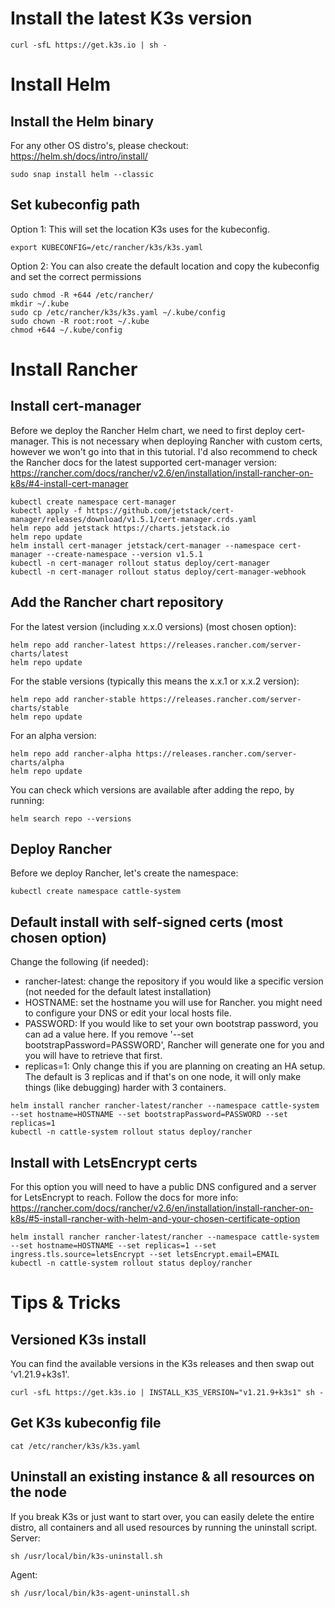 # Install the latest K3s version
```
curl -sfL https://get.k3s.io | sh -
```

# Install Helm 
## Install the Helm binary
For any other OS distro's, please checkout: https://helm.sh/docs/intro/install/
```
sudo snap install helm --classic
```

## Set kubeconfig path
Option 1: This will set the location K3s uses for the kubeconfig. 
```
export KUBECONFIG=/etc/rancher/k3s/k3s.yaml
```

Option 2: You can also create the default location and copy the kubeconfig and set the correct permissions
```
sudo chmod -R +644 /etc/rancher/
mkdir ~/.kube
sudo cp /etc/rancher/k3s/k3s.yaml ~/.kube/config
sudo chown -R root:root ~/.kube
chmod +644 ~/.kube/config
```

# Install Rancher

## Install cert-manager
Before we deploy the Rancher Helm chart, we need to first deploy cert-manager. This is not necessary when deploying Rancher with custom certs, however we won't go into that in this tutorial. I'd also recommend to check the Rancher docs for the latest supported cert-manager version: https://rancher.com/docs/rancher/v2.6/en/installation/install-rancher-on-k8s/#4-install-cert-manager

```
kubectl create namespace cert-manager
kubectl apply -f https://github.com/jetstack/cert-manager/releases/download/v1.5.1/cert-manager.crds.yaml
helm repo add jetstack https://charts.jetstack.io
helm repo update
helm install cert-manager jetstack/cert-manager --namespace cert-manager --create-namespace --version v1.5.1
kubectl -n cert-manager rollout status deploy/cert-manager
kubectl -n cert-manager rollout status deploy/cert-manager-webhook
```

## Add the Rancher chart repository
For the latest version (including x.x.0 versions) (most chosen option): 
```
helm repo add rancher-latest https://releases.rancher.com/server-charts/latest
helm repo update
```

For the stable versions (typically this means the x.x.1 or x.x.2 version): 
```
helm repo add rancher-stable https://releases.rancher.com/server-charts/stable
helm repo update
```

For an alpha version: 
```
helm repo add rancher-alpha https://releases.rancher.com/server-charts/alpha
helm repo update
```

You can check which versions are available after adding the repo, by running: 
```
helm search repo --versions
```

## Deploy Rancher
Before we deploy Rancher, let's create the namespace: 
```
kubectl create namespace cattle-system
```

## Default install with self-signed certs (most chosen option)
Change the following (if needed):
- rancher-latest: change the repository if you would like a specific version (not needed for the default latest installation)
- HOSTNAME: set the hostname you will use for Rancher. you might need to configure your DNS or edit your local hosts file. 
- PASSWORD: If you would like to set your own bootstrap password, you can ad a value here. If you remove '--set bootstrapPassword=PASSWORD', Rancher will generate one for you and you will have to retrieve that first. 
- replicas=1: Only change this if you are planning on creating an HA setup. The default is 3 replicas and if that's on one node, it will only make things (like debugging) harder with 3 containers. 
```
helm install rancher rancher-latest/rancher --namespace cattle-system --set hostname=HOSTNAME --set bootstrapPassword=PASSWORD --set replicas=1
kubectl -n cattle-system rollout status deploy/rancher
```


## Install with LetsEncrypt certs
For this option you will need to have a public DNS configured and a server for LetsEncrypt to reach. Follow the docs for more info: https://rancher.com/docs/rancher/v2.6/en/installation/install-rancher-on-k8s/#5-install-rancher-with-helm-and-your-chosen-certificate-option

```
helm install rancher rancher-latest/rancher --namespace cattle-system --set hostname=HOSTNAME --set replicas=1 --set ingress.tls.source=letsEncrypt --set letsEncrypt.email=EMAIL
kubectl -n cattle-system rollout status deploy/rancher
```


# Tips & Tricks
## Versioned K3s install
You can find the available versions in the K3s releases and then swap out 'v1.21.9+k3s1'. 
```
curl -sfL https://get.k3s.io | INSTALL_K3S_VERSION="v1.21.9+k3s1" sh -
```

## Get K3s kubeconfig file
```
cat /etc/rancher/k3s/k3s.yaml
```

## Uninstall an existing instance & all resources on the node
If you break K3s or just want to start over, you can easily delete the entire distro, all containers and all used resources by running the uninstall script.  
Server: 
```
sh /usr/local/bin/k3s-uninstall.sh
```
Agent:
```
sh /usr/local/bin/k3s-agent-uninstall.sh
```